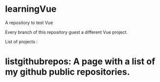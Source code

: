 # learningVue

A repository to test Vue

Every branch of this repository guest a different Vue project.

List of projects :

# listgithubrepos: A page with a list of my github public repositories.
